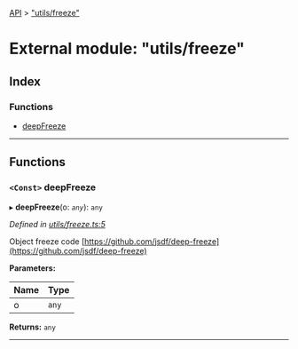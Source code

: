 [API](../README.md) > ["utils/freeze"](../modules/_utils_freeze_.md)

# External module: "utils/freeze"

## Index

### Functions

* [deepFreeze](_utils_freeze_.md#deepfreeze)

---

## Functions

<a id="deepfreeze"></a>

### `<Const>` deepFreeze

▸ **deepFreeze**(o: *`any`*): `any`

*Defined in [utils/freeze.ts:5](https://github.com/ngxs/store/blob/7d8137d/packages/store/src/utils/freeze.ts#L5)*

Object freeze code [https://github.com/jsdf/deep-freeze](https://github.com/jsdf/deep-freeze)

**Parameters:**

| Name | Type |
| ------ | ------ |
| o | `any` |

**Returns:** `any`

___

